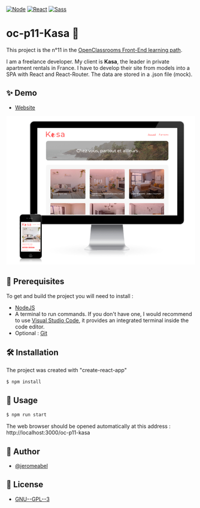 [![Node](https://img.shields.io/badge/nodejs-333333?logo=nodedotjs)](https://nodejs.org/)
[![React](https://img.shields.io/badge/react-20232A?logo=react)](https://reactjs.org/)
[![Sass](https://img.shields.io/badge/sass-F8F8F8?logo=sass)](https://sass-lang.com/)

# oc-p11-Kasa 👋

This project is the n°11 in the [OpenClassrooms Front-End learning path](https://openclassrooms.com/fr/paths/516-developpeur-dapplication-javascript-react).

I am a freelance developer. My client is **Kasa**, the leader in private apartment rentals in France. I have to develop their site from models into a SPA with React and React-Router. The data are stored in a .json file (mock).

## ✨ Demo

- [Website](https://jeromeabel.github.io/oc-p11-kasa/)

![Screenshots](screens.png)

## 🚨 Prerequisites

To get and build the project you will need to install :

- [NodeJS](https://nodejs.org/)
- A terminal to run commands. If you don't have one, I would recommend to use [Visual Studio Code](https://code.visualstudio.com/), it provides an integrated terminal inside the code editor.
- Optional : [Git](https://git-scm.com/)

## 🛠️ Installation

The project was created with "create-react-app"

```sh
$ npm install
```

## 🚀 Usage

```sh
$ npm run start
```

The web browser should be opened automatically at this address : http://localhost:3000/oc-p11-kasa

## 👤 Author

- [@jeromeabel](https://github.com/jeromeabel)

## 📝 License

- [GNU--GPL--3](https://www.gnu.org/licenses/gpl-3.0.fr.html)
